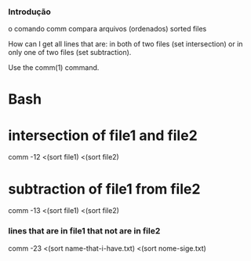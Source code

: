 ### Introdução

o comando comm compara arquivos (ordenados) sorted files

How can I get all lines that are: in both of two files (set intersection) or in
only one of two files (set subtraction).

Use the comm(1) command.

# Bash
# intersection of file1 and file2
comm -12 <(sort file1) <(sort file2)
# subtraction of file1 from file2
comm -13 <(sort file1) <(sort file2)

### lines that are in file1 that not are in file2

comm -23 <(sort name-that-i-have.txt) <(sort nome-sige.txt)



